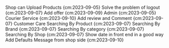 Shop can Upload Products {cm:2023-09-05}
Solve the problem of logout {cm:2023-09-07}
Add offer {cm:2023-09-09}
Admin {cm:2023-09-05}
Courier Service {cm:2023-09-10}
Add review and Comment {cm:2023-09-07}
Customer Care
Searching By Product {cm:2023-09-07}
Searching By Brand {cm:2023-09-07}
Searching By category {cm:2023-09-07}
Searching By Shop {cm:2023-09-07}
Show date in front end in a good way
Add Defaults
Message from shop side {cm:2023-09-10}